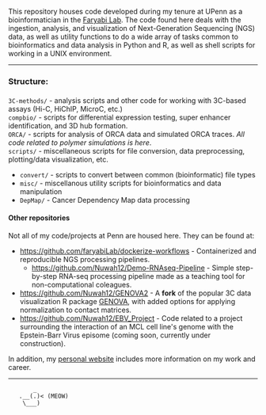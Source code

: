 This repository houses code developed during my tenure at UPenn as a bioinformatician in the [Faryabi Lab](https://faryabilab.com/). The code found here deals with the ingestion, analysis, and visualization of Next-Generation Sequencing (NGS) data, as well as utility functions to do a wide array of tasks common to bioinformatics and data analysis in Python and R, as well as shell scripts for working in a UNIX environment. 
********
### **Structure**: 
#### 
`3C-methods/` - analysis scripts and other code for working with 3C-based assays (Hi-C, HiChIP, MicroC, etc.) \
`compbio/` - scripts for differential expression testing, super enhancer identification, and 3D hub formation. \
`ORCA/` - scripts for analysis of ORCA data and simulated ORCA traces. *All code related to polymer simulations is here*.\
`scripts/` - miscellaneous scripts for file conversion, data preprocessing, plotting/data visualization, etc.
   * `convert/` - scripts to convert between common (bioinformatic) file types
   * `misc/` - miscellanous utility scripts for bioinformatics and data manipulation
   * `DepMap/` - Cancer Dependency Map data processing

#### Other repositories
Not all of my code/projects at Penn are housed here. They can be found at:
* https://github.com/faryabiLab/dockerize-workflows - Containerized and reproducible NGS processing pipelines.
    * https://github.com/Nuwah12/Demo-RNAseq-Pipeline - Simple step-by-step RNA-seq processing pipeline made as a teaching tool for non-computational coleagues.
* https://github.com/Nuwah12/GENOVA2 - A **fork** of the popular 3C data visualization R package [GENOVA](https://github.com/robinweide/GENOVA), with added options for applying normalization to contact matrices.
* https://github.com/Nuwah12/EBV_Project - Code related to a project surrounding the interaction of an MCL cell line's genome with the Epstein-Barr Virus episome (coming soon, currently under construction).
 
In addition, my [personal website](https://nuwah12.github.io/) includes more information on my work and career. 

****
           _   
       .__(.)< (MEOW)
        \___)
